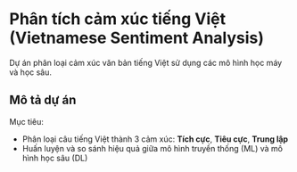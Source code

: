 # Phân tích cảm xúc tiếng Việt (Vietnamese Sentiment Analysis)

Dự án phân loại cảm xúc văn bản tiếng Việt sử dụng các mô hình học máy và học sâu.

## Mô tả dự án

Mục tiêu:
- Phân loại câu tiếng Việt thành 3 cảm xúc: **Tích cực**, **Tiêu cực**, **Trung lập**
- Huấn luyện và so sánh hiệu quả giữa mô hình truyền thống (ML) và mô hình học sâu (DL)

